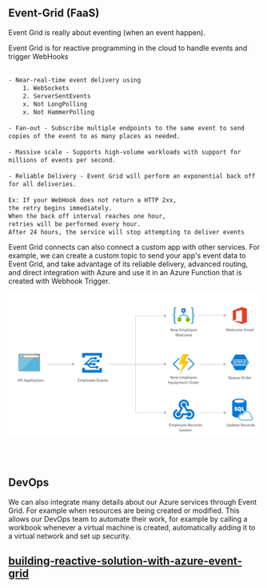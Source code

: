 ## Event-Grid (FaaS)

Event Grid is really about eventing (when an event happen).

Event Grid is for reactive programming in the cloud to handle events and trigger WebHooks

```

- Near-real-time event delivery using 
    1. WebSockets
    2. ServerSentEvents
    x. Not LongPolling
    x. Not HammerPolling

- Fan-out - Subscribe multiple endpoints to the same event to send copies of the event to as many places as needed.

- Massive scale - Supports high-volume workloads with support for millions of events per second. 

- Reliable Delivery - Event Grid will perform an exponential back off for all deliveries. 

Ex: If your WebHook does not return a HTTP 2xx, 
the retry begins immediately. 
When the back off interval reaches one hour, 
retries will be performed every hour. 
After 24 hours, the service will stop attempting to deliver events

```


Event Grid connects can also connect a custom app with other services. 
For example, we can create a custom topic to send your app's event data to Event Grid, 
and take advantage of its reliable delivery, advanced routing, 
and direct integration with Azure and use it in an Azure Function that is created with Webhook Trigger.


![](event-grid-HR.jpg)

<br>
<br>



## DevOps
We can also integrate many details about our Azure services through Event Grid. 
For example when resources are being created or modified. This allows our DevOps team to automate their work, for example by calling a workbook whenever a virtual machine is created, 
automatically adding it to a virtual network and set up security.




## [building-reactive-solution-with-azure-event-grid](https://www.serverless360.com/blog/building-reactive-solution-with-azure-event-grid)



